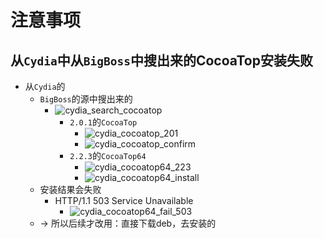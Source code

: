 # 注意事项

## 从`Cydia`中从`BigBoss`中搜出来的CocoaTop安装失败

* 从`Cydia`的
  * `BigBoss`的源中搜出来的
    * ![cydia_search_cocoatop](../../../assets/img/cydia_search_cocoatop.png)
      * `2.0.1`的`CocoaTop`
        * ![cydia_cocoatop_201](../../../assets/img/cydia_cocoatop_201.png)
        * ![cydia_cocoatop_confirm](../../../assets/img/cydia_cocoatop_confirm.png)
      * `2.2.3`的`CocoaTop64`
        * ![cydia_cocoatop64_223](../../../assets/img/cydia_cocoatop64_223.png)
        * ![cydia_cocoatop64_install](../../../assets/img/cydia_cocoatop64_install.png)
  * 安装结果会失败
    * HTTP/1.1 503 Service Unavailable
      * ![cydia_cocoatop64_fail_503](../../../assets/img/cydia_cocoatop64_fail_503.png)
  * -> 所以后续才改用：直接下载deb，去安装的
